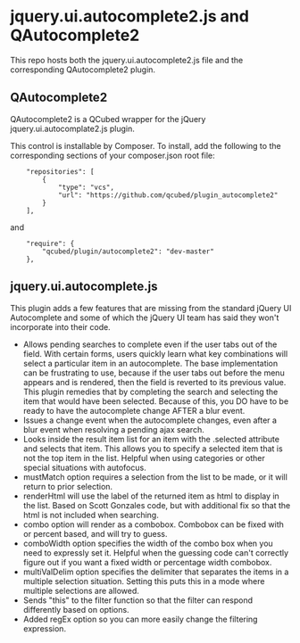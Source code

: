 # jquery.ui.autocomplete2.js and QAutocomplete2

This repo hosts both the jquery.ui.autocomplete2.js file and the corresponding QAutocomplete2 plugin.

## QAutocomplete2

QAutocomplete2 is a QCubed wrapper for the jQuery jquery.ui.autocomplate2.js plugin. 

This control is installable by Composer. To install, add the following to the corresponding sections of your composer.json root file:
```
	"repositories": [
        {
            "type": "vcs",
            "url": "https://github.com/qcubed/plugin_autocomplete2"
        }
    ],
```    
and
```
	"require": {
		"qcubed/plugin/autocomplete2": "dev-master"
	},

```

## jquery.ui.autocomplete.js

This plugin adds a few features that are missing from the standard jQuery UI Autocomplete and some of which the jQuery UI team has said they won't incorporate into their code.

* Allows pending searches to complete even if the user tabs out of the field. With certain forms, users quickly learn what key combinations will select a particular item in an autocomplete. The base implementation can be frustrating to use, because if the user tabs out before the menu appears and is rendered, then the field is reverted to its previous value. This plugin remedies that by completing the search and selecting the item that would have been selected. Because of this, you DO have to be ready to have the autocomplete change AFTER a blur event.
* Issues a change event when the autocomplete changes, even after a blur event when resolving a pending ajax search.
* Looks inside the result item list for an item with the .selected attribute and selects that item. This allows you to specify a selected item that is not the top item in the list. Helpful when using categories or other special situations with autofocus.
* mustMatch option requires a selection from the list to be made, or it will return to prior selection.
* renderHtml will use the label of the returned item as html to display in the list. Based on Scott Gonzales code, but with additional fix so that the html is not included when searching.
* combo option will render as a combobox. Combobox can be fixed with or percent based, and will try to guess.
* comboWidth option specifies the width of the combo box when you need to expressly set it. Helpful when the guessing code can't correctly figure out if you want a fixed width or percentage width combobox.
* multiValDelim option specifies the delimiter that separates the items in a multiple selection situation. Setting this puts this in a mode where multiple selections are allowed.
* Sends "this" to the filter function so that the filter can respond differently based on options.
* Added regEx option so you can more easily change the filtering expression.
